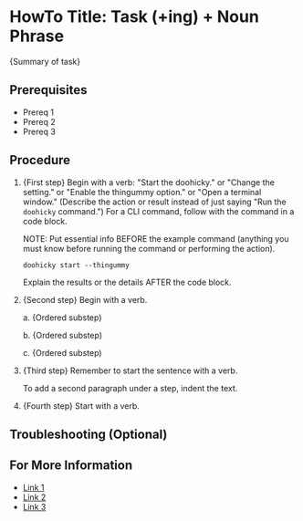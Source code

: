 # HowTo Title: Task (+ing) + Noun Phrase

<!-- (like "Enabling Optional Features" or "Creating the Node Registry) -->

<!--
Note: The file name should match the title, with underscores instead of spaces
and no caps, such as configuring_splinter.md or enabling_optional_features.md.)
-->

{Summary of task}

<!--
Start the topic with a high-level description of the task and where it fits
in the Splinter ecosystem.
- What task does this topic explain?
- Who performs this task?
- When or why would you do this task?
- What is the desired result?
-->

## Prerequisites

* Prereq 1
* Prereq 2
* Prereq 3

<!--
List the requirements for this task (required software, information you must
provide, what tasks must be done before this one, etc.).
-->

## Procedure

<!--
Always number the steps. You can use bullets within a step for lists of items
that don't have an order, such as optional values or settings.
-->

1. {First step} Begin with a verb: "Start the doohicky." or "Change the
   setting." or "Enable the thingummy option." or "Open a terminal window."
   (Describe the action or result instead of just saying "Run the `doohicky`
   command.") For a CLI command, follow with the command in a code block.

   NOTE: Put essential info BEFORE the example command (anything you must
   know before running the command or performing the action).

   ```
   doohicky start --thingummy
   ```

   Explain the results or the details AFTER the code block.

1. {Second step} Begin with a verb.

   a. {Ordered substep)

   b. {Ordered substep)

   c. {Ordered substep)


1. {Third step} Remember to start the sentence with a verb.

   To add a second paragraph under a step, indent the text.

1. {Fourth step} Start with a verb.


## Troubleshooting (Optional)

<!--
If necessary...
-->

## For More Information

<!--
Add links to related topics (concepts, how-to topics, reference topics, etc.)
in a bulleted list.

If appropriate, show what task usually comes next.
-->

 * [Link 1](URL-or-relative-path)
 * [Link 2](URL-or-relative-path)
 * [Link 3](URL-or-relative-path)

